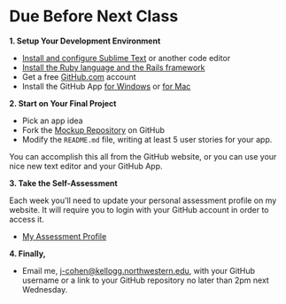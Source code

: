 # Due Before Next Class

**1. Setup Your Development Environment**

* [Install and configure Sublime Text](http://jeffcohenonline.com/setting-up-sublime)  or another code editor
* [Install the Ruby language and the Rails framework](http://jeffcohenonline.com/installing-rails)
* Get a free [GitHub.com](https://github.com) account
* Install the GitHub App [for Windows](http://windows.github.com/) or [for Mac](http://mac.github.com/)

**2. Start on Your Final Project**

* Pick an app idea
* Fork the [Mockup Repository](http://github.com/kiei925-winter14/mockup) on GitHub
* Modify the `README.md` file, writing at least 5 user stories for your app.

You can accomplish this all from the GitHub website, or you can use your nice new text editor and your GitHub App.

**3. Take the Self-Assessment**

Each week you'll need to update your personal assessment profile on my website.  It will require you to login with your GitHub account in order to access it.

* [My Assessment Profile](http://jeffcohenonline.com/assessment)

**4. Finally,**

* Email me, j-cohen@kellogg.northwestern.edu, with your GitHub username or a link to your GitHub repository no later than 2pm next Wednesday.

